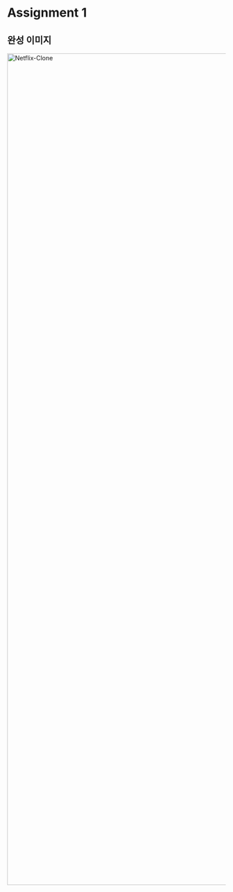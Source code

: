 # Assignment 1
## 완성 이미지
<img width="1920" alt="Netflix-Clone" src="https://github.com/user-attachments/assets/c63d4cd9-b052-420f-bb6c-5b5c94fea5fc" />
